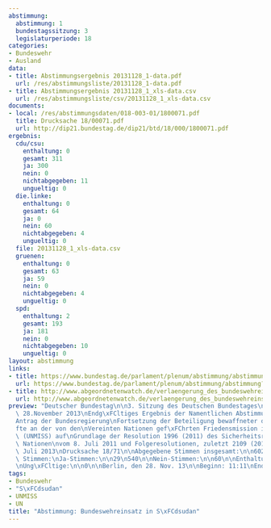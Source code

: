 ```yaml
---
abstimmung:
  abstimmung: 1
  bundestagssitzung: 3
  legislaturperiode: 18
categories:
- Bundeswehr
- Ausland
data:
- title: Abstimmungsergebnis 20131128_1-data.pdf
  url: /res/abstimmungsliste/20131128_1-data.pdf
- title: Abstimmungsergebnis 20131128_1_xls-data.csv
  url: /res/abstimmungsliste/csv/20131128_1_xls-data.csv
documents:
- local: /res/abstimmungsdaten/018-003-01/1800071.pdf
  title: Drucksache 18/00071.pdf
  url: http://dip21.bundestag.de/dip21/btd/18/000/1800071.pdf
ergebnis:
  cdu/csu:
    enthaltung: 0
    gesamt: 311
    ja: 300
    nein: 0
    nichtabgegeben: 11
    ungueltig: 0
  die.linke:
    enthaltung: 0
    gesamt: 64
    ja: 0
    nein: 60
    nichtabgegeben: 4
    ungueltig: 0
  file: 20131128_1_xls-data.csv
  gruenen:
    enthaltung: 0
    gesamt: 63
    ja: 59
    nein: 0
    nichtabgegeben: 4
    ungueltig: 0
  spd:
    enthaltung: 2
    gesamt: 193
    ja: 181
    nein: 0
    nichtabgegeben: 10
    ungueltig: 0
layout: abstimmung
links:
- title: https://www.bundestag.de/parlament/plenum/abstimmung/abstimmung?id=248
  url: https://www.bundestag.de/parlament/plenum/abstimmung/abstimmung?id=248
- title: http://www.abgeordnetenwatch.de/verlaengerung_des_bundeswehreinsatzes_in_suedsudan_unmiss-1105-542.html
  url: http://www.abgeordnetenwatch.de/verlaengerung_des_bundeswehreinsatzes_in_suedsudan_unmiss-1105-542.html
preview: "Deutscher Bundestag\n\n3. Sitzung des Deutschen Bundestages\nam Donnerstag,\
  \ 28.November 2013\nEndg\xFCltiges Ergebnis der Namentlichen Abstimmung Nr. 1\n\n\
  Antrag der Bundesregierung\nFortsetzung der Beteiligung bewaffneter deutscher Streitkr\xE4\
  fte an der von den\nVereinten Nationen gef\xFChrten Friedensmission in S\xFCdsudan\
  \ (UNMISS) auf\nGrundlage der Resolution 1996 (2011) des Sicherheitsrates der Vereinten\
  \ Nationen\nvom 8. Juli 2011 und Folgeresolutionen, zuletzt 2109 (2013) vom 11.\
  \ Juli 2013\nDrucksache 18/71\n\nAbgegebene Stimmen insgesamt:\n\n602\n\nNicht abgegebene\
  \ Stimmen:\nJa-Stimmen:\n\n29\n540\n\nNein-Stimmen:\n\n60\n\nEnthaltungen:\n\n2\n\
  \nUng\xFCltige:\n\n0\n\nBerlin, den 28. Nov. 13\n\nBeginn: 11:11\nEnde: 11:16\n"
tags:
- Bundeswehr
- "S\xFCdsudan"
- UNMISS
- UN
title: "Abstimmung: Bundeswehreinsatz in S\xFCdsudan"
---
```

